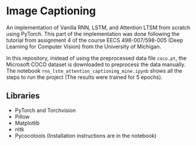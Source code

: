 # Image Captioning

An implementation of Vanilla RNN, LSTM, and Attention LTSM from scratch using PyTorch. This part of the implementation was done following the tutorial from assignment 4 of the course EECS 498-007/598-005 (Deep Learning for Computer Vision) from the University of Michigan.

In this repository, instead of using the preprocessed data file `coco.pt`, the Microsoft COCO dataset is downloaded to preprocess the data manually. The notebook `rnn_lstm_attention_captioning_mine.ipynb` shows all the steps to run the project (The results were trained for 5 epochs).

## Libraries
* PyTorch and Torchvision
* Pillow
* Matplotlib
* nltk
* Pycocotools (Installation instructions are in the notebook)